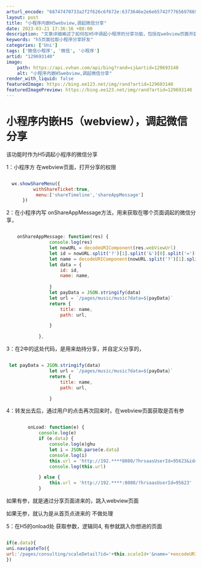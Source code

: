 ```yaml
---
arturl_encode: "68747470733a2f2f626c6f672e:6373646e2e6e65742f77656978696e5f34383039313033302f:61727469636c652f64657461696c732f313239363933313430"
layout: post
title: "小程序内嵌H5webview,调起微信分享"
date: 2023-03-21 17:36:16 +08:00
description: "文章详细阐述了如何在H5中调起小程序的分享功能，包括在webview页面开启分享权限，小程序内自定义"
keywords: "h5页面拉取小程序分享好友"
categories: ['Uni']
tags: ['微信小程序', '微信', '小程序']
artid: "129693140"
image:
    path: https://api.vvhan.com/api/bing?rand=sj&artid=129693140
    alt: "小程序内嵌H5webview,调起微信分享"
render_with_liquid: false
featuredImage: https://bing.ee123.net/img/rand?artid=129693140
featuredImagePreview: https://bing.ee123.net/img/rand?artid=129693140
---
```


# 小程序内嵌H5（webview），调起微信分享

该功能时作为H5调起小程序的微信分享

1：小程序方 在webview页面，打开分享的权限

```javascript

  wx.showShareMenu({
          withShareTicket:true,
           menu:['shareTimeline','shareAppMessage']
      })
```

2：在小程序内写 onShareAppMessage方法，用来获取在哪个页面调起的微信分享，

```javascript

    onShareAppMessage: function(res) {
                console.log(res)
                let nowURL = decodeURIComponent(res.webViewUrl)
                let id = nowURL.split('?')[1].split('&')[0].split('=')[1]
                let name = decodeURIComponent(nowURL.split('?')[1].split('&')[1].split('=')[1])
                let data = {
                    id: id,
                    name: name,
            
                }
                let payData = JSON.stringify(data)
                let url = `/pages/music/music?data=${payData}`
                return {
                    title: name,
                    path: url,

                }

            },

```

3：在2中的这处代码，是用来劫持分享，并自定义分享的，

```javascript

 let payData = JSON.stringify(data)
                let url = `/pages/music/music?data=${payData}`
                return {
                    title: name,
                    path: url,

                }
```

4：转发出去后，通过用户的点击再次回来时，在webview页面获取是否有参

```javascript

        onLoad: function(e) {
            console.log(e)
            if (e.data) {
                console.log(e)ghu 
                let i = JSON.parse(e.data)
                console.log(i)
                this.url = 'http://192.****8080/?hrsaasUserId=95623&id='+i.id+'&name='+ i.name
                console.log(this.url)

            } else {
                this.url = 'http://192.****:8080/?hrsaasUserId=95623'
            }
```

如果有参，就是通过分享页面进来的，跳入webview页面

如果无参，就认为是从首页点进来的 不做处理

5：在H5的onload处 获取参数，逻辑同4, 有参就跳入你想进的页面

```javascript

if(e.data){
uni.navigateTo({
url:'/pages/consulting/scaleDetail?id='+this.scaleId+'&name='+encodeURIComponent(this.scaleName)+'&questionType=0&isPay=0',
})
```